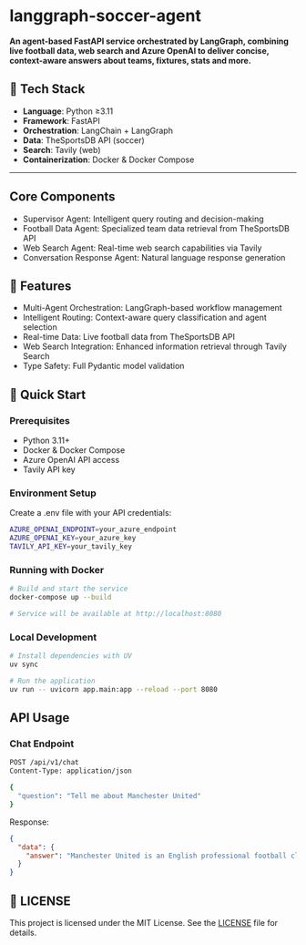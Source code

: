 # langgraph-soccer-agent
**An agent-based FastAPI service orchestrated by LangGraph, combining live football data, web search and Azure OpenAI to deliver concise, context-aware answers about teams, fixtures, stats and more.**

## 🧰 Tech Stack

- **Language**: Python ≥3.11  
- **Framework**: FastAPI
- **Orchestration**: LangChain + LangGraph  
- **Data**: TheSportsDB API (soccer)  
- **Search**: Tavily (web)  
- **Containerization**: Docker & Docker Compose
---

## Core Components

- Supervisor Agent: Intelligent query routing and decision-making
- Football Data Agent: Specialized team data retrieval from TheSportsDB API
- Web Search Agent: Real-time web search capabilities via Tavily
- Conversation Response Agent: Natural language response generation

## 🚀 Features

- Multi-Agent Orchestration: LangGraph-based workflow management
- Intelligent Routing: Context-aware query classification and agent selection
- Real-time Data: Live football data from TheSportsDB API
- Web Search Integration: Enhanced information retrieval through Tavily Search
- Type Safety: Full Pydantic model validation

## 🚀 Quick Start

### Prerequisites

- Python 3.11+
- Docker & Docker Compose
- Azure OpenAI API access
- Tavily API key

### Environment Setup
Create a .env file with your API credentials:
```bash
AZURE_OPENAI_ENDPOINT=your_azure_endpoint
AZURE_OPENAI_KEY=your_azure_key
TAVILY_API_KEY=your_tavily_key
```

### Running with Docker
```bash
# Build and start the service
docker-compose up --build

# Service will be available at http://localhost:8080
```

### Local Development
```bash
# Install dependencies with UV
uv sync

# Run the application
uv run -- uvicorn app.main:app --reload --port 8080
```

## API Usage

### Chat Endpoint
```bash
POST /api/v1/chat
Content-Type: application/json

{
  "question": "Tell me about Manchester United"
}
```
Response:
```json
{
  "data": {
    "answer": "Manchester United is an English professional football club..."
  }
}
```

## 📜 LICENSE
This project is licensed under the MIT License. See the [LICENSE](LICENSE) file for details.
